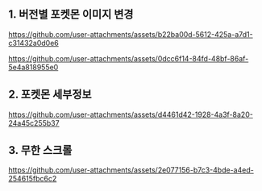 ## 1. 버전별 포켓몬 이미지 변경
https://github.com/user-attachments/assets/b22ba00d-5612-425a-a7d1-c31432a0d0e6

https://github.com/user-attachments/assets/0dcc6f14-84fd-48bf-86af-5e4a818955e0

## 2. 포켓몬 세부정보
https://github.com/user-attachments/assets/d4461d42-1928-4a3f-8a20-24a45c255b37

## 3. 무한 스크롤
https://github.com/user-attachments/assets/2e077156-b7c3-4bde-a4ed-254615fbc6c2
